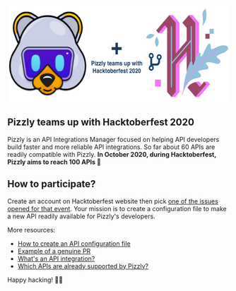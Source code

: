 <div align="center">
<img src="./views/assets/img/docs/pizzly-hacktoberfest.jpg?raw=true" height="219">
</div>

## Pizzly teams up with Hacktoberfest 2020

Pizzly is an API Integrations Manager focused on helping API developers build faster and more reliable API integrations. So far about 60 APIs are readily compatible with Pizzly. <strong>In October 2020, during Hacktoberfest, Pizzly aims to reach 100 APIs 🎉 </strong>

## How to participate?

Create an account on Hacktoberfest website then pick [one of the issues opened for that event](https://github.com/Bearer/Pizzly/issues?q=is%3Aissue+is%3Aopen+label%3AHacktoberfest). Your mission is to create a configuration file to make a new API readily available for Pizzly's developers.

More resources:

- [How to create an API configuration file](https://github.com/Bearer/Pizzly/wiki/Reference-:-Integrations#adding-a-new-integration)
- [Example of a genuine PR](https://github.com/Bearer/Pizzly/pull/99)
- [What's an API integration?](https://apifriends.com/api-management/whats-api-integration/)
- [Which APIs are already supported by Pizzly?](https://github.com/Bearer/Pizzly/wiki/Supported-APIs)

Happy hacking! 👨‍🎤
